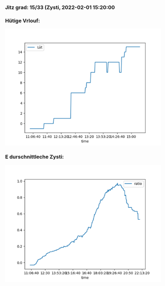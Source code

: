 ### Jitz grad: 15/33 (Zysti, 2022-02-01 15:20:00

### Hütige Vrlouf:
![Graph](Today.png)

### E durschnittleche Zysti:
![Graph](Zysti.png)